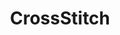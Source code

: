 ---
title: CrossStitch
crosslinks:
- Embroidery
- u_imguralbumbot
- youtubefactsbot
- placecanada
- gaming
- youtubot
- serialkillers
- place
- OutOfTheLoop
- tmsbmeta
- john_yukis_bots
- weddingplanning
- all
- photoshop
- java
- doughboys
- Stargate
- timelapse
- gay_irl
- Yarnswap
---